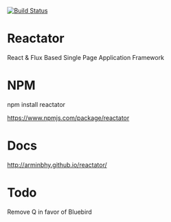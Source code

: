 [![Build Status](https://travis-ci.org/arminbhy/reactator.svg?branch=master)](https://travis-ci.org/arminbhy/reactator)

# Reactator
React & Flux Based Single Page Application Framework

# NPM
npm install reactator

https://www.npmjs.com/package/reactator

# Docs
http://arminbhy.github.io/reactator/

# Todo
Remove Q in favor of Bluebird
